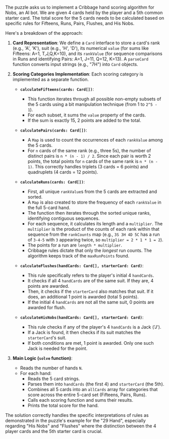 The puzzle asks us to implement a Cribbage hand scoring algorithm for Nobs, an AI bot. We are given 4 cards held by the player and a 5th common starter card. The total score for the 5 cards needs to be calculated based on specific rules for Fifteens, Runs, Pairs, Flushes, and His Nobs.

Here's a breakdown of the approach:

1.  **Card Representation**: We define a `Card` interface to store a card's rank (e.g., 'A', 'K'), suit (e.g., 'H', 'D'), its numerical `value` (for sums like Fifteens: A=1, T,J,Q,K=10), and its `rankValue` (for sequence comparisons in Runs and identifying Pairs: A=1, J=11, Q=12, K=13). A `parseCard` function converts input strings (e.g., "7H") into `Card` objects.

2.  **Scoring Categories Implementation**: Each scoring category is implemented as a separate function.

    *   **`calculateFifteens(cards: Card[])`**:
        *   This function iterates through all possible non-empty subsets of the 5 cards using a bit manipulation technique (from 1 to `2^5 - 1`).
        *   For each subset, it sums the `value` property of the cards.
        *   If the sum is exactly 15, 2 points are added to the total.

    *   **`calculatePairs(cards: Card[])`**:
        *   A `Map` is used to count the occurrences of each `rankValue` among the 5 cards.
        *   For `n` cards of the same rank (e.g., three 5s), the number of distinct pairs is `n * (n - 1) / 2`. Since each pair is worth 2 points, the total points for `n` cards of the same rank is `n * (n - 1)`. This correctly handles triplets (3 cards = 6 points) and quadruplets (4 cards = 12 points).

    *   **`calculateRuns(cards: Card[])`**:
        *   First, all unique `rankValue`s from the 5 cards are extracted and sorted.
        *   A `Map` is also created to store the frequency of each `rankValue` in the full 5-card hand.
        *   The function then iterates through the sorted unique ranks, identifying contiguous sequences.
        *   For each sequence, it calculates its length and a `multiplier`. The `multiplier` is the product of the counts of each rank within that sequence from the `rankCounts` map (e.g., `3S 3H 4D 5C` has a run of `3-4-5` with `3` appearing twice, so `multiplier = 2 * 1 * 1 = 2`).
        *   The points for a run are `length * multiplier`.
        *   Cribbage rules dictate that only the *longest* run counts. The algorithm keeps track of the `maxRunPoints` found.

    *   **`calculateFlushes(handCards: Card[], starterCard: Card)`**:
        *   This rule specifically refers to the player's initial 4 `handCards`.
        *   It checks if all 4 `handCards` are of the same suit. If they are, 4 points are awarded.
        *   Then, it checks if the `starterCard` also matches that suit. If it does, an additional 1 point is awarded (total 5 points).
        *   If the initial 4 `handCards` are not all the same suit, 0 points are awarded for flush.

    *   **`calculateHisNobs(handCards: Card[], starterCard: Card)`**:
        *   This rule checks if any of the player's 4 `handCards` is a Jack ('J').
        *   If a Jack is found, it then checks if its suit matches the `starterCard`'s suit.
        *   If both conditions are met, 1 point is awarded. Only one such Jack is needed for the point.

3.  **Main Logic (`solve` function)**:
    *   Reads the number of hands `N`.
    *   For each hand:
        *   Reads the 5 card strings.
        *   Parses them into `handCards` (the first 4) and `starterCard` (the 5th).
        *   Combines all 5 cards into an `allCards` array for categories that score across the entire 5-card set (Fifteens, Pairs, Runs).
        *   Calls each scoring function and sums their results.
        *   Prints the total score for the hand.

The solution correctly handles the specific interpretations of rules as demonstrated in the puzzle's example for the "29 Hand", especially regarding "His Nobs" and "Flushes" where the distinction between the 4 player cards and the 5th starter card is crucial.